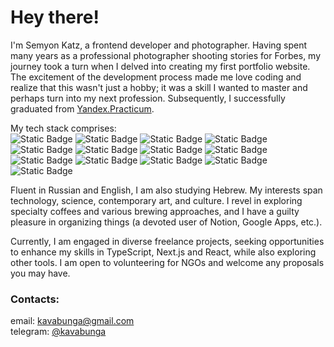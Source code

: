# Hey there!

I'm Semyon Katz, a frontend developer and photographer. Having spent many years as a professional photographer shooting stories for Forbes, my journey took a turn when I delved into creating my first portfolio website. The excitement of the development process made me love coding and realize that this wasn't just a hobby; it was a skill I wanted to master and perhaps turn into my next profession. Subsequently, I successfully graduated from [Yandex.Practicum](https://practicum.yandex.ru/ "Yandex.Practicum").

My tech stack comprises:  
![Static Badge](https://img.shields.io/badge/React-gray) ![Static Badge](https://img.shields.io/badge/Next.js-gray) ![Static Badge](https://img.shields.io/badge/TS-gray) ![Static Badge](https://img.shields.io/badge/JS-gray) ![Static Badge](https://img.shields.io/badge/HTML-gray) ![Static Badge](https://img.shields.io/badge/CSS-gray) ![Static Badge](https://img.shields.io/badge/MUI-gray) ![Static Badge](https://img.shields.io/badge/Mantine-gray) ![Static Badge](https://img.shields.io/badge/Node.js-gray) ![Static Badge](https://img.shields.io/badge/Express.js-gray) ![Static Badge](https://img.shields.io/badge/mongoDB-gray) ![Static Badge](https://img.shields.io/badge/Git-gray) ![Static Badge](https://img.shields.io/badge/Redux-studying-lightgray)

Fluent in Russian and English, I am also studying Hebrew. My interests span technology, science, contemporary art, and culture. I revel in exploring specialty coffees and various brewing approaches, and I have a guilty pleasure in organizing things (a devoted user of Notion, Google Apps, etc.).

Currently, I am engaged in diverse freelance projects, seeking opportunities to enhance my skills in TypeScript, Next.js and React, while also exploring other tools. I am open to volunteering for NGOs and welcome any proposals you may have.

### Contacts:
email: [kavabunga@gmail.com](mailto:kavabunga@gmail.com "kavabunga@gmail.com")  
telegram: [@kavabunga](https://t.me/kavabunga "@kavabunga")
